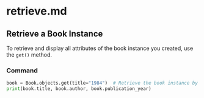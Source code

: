 # retrieve.md

## Retrieve a Book Instance

To retrieve and display all attributes of the book instance you created, use the `get()` method.

### Command
```python
book = Book.objects.get(title="1984")  # Retrieve the book instance by title
print(book.title, book.author, book.publication_year)
